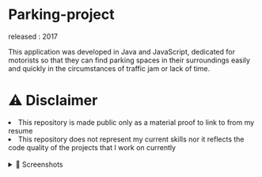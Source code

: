# Parking-project
released : 2017

This application was developed in Java and JavaScript, dedicated for motorists so that they can find parking spaces in their surroundings easily and quickly in the circumstances of traffic jam or lack of time.

# ⚠️ Disclaimer

<li>This repository is made public only as a material proof to link to from my resume</li>
<li>This repository does not represent my current skills nor it reflects the code quality of the projects that I work on currently</li>
</br>
<details><summary> 📸 Screenshots</summary>

|                                                                                                                                                   |                                                                                                                                                   |
| :-----------------------------------------------------------------------------------------------------------------------------------------------: | :-----------------------------------------------------------------------------------------------------------------------------------------------: |
| ![Screen Shot 2021-09-20 at 20 35 24](https://user-images.githubusercontent.com/61889011/134063614-ef312773-7d15-458a-aa68-c66cc3324bdd.png) | ![Screen Shot 2021-09-20 at 20 26 36](https://user-images.githubusercontent.com/61889011/134062399-27275110-74d8-487f-97b1-b93ca3d8ea0e.png) |
| ![Screen Shot 2021-09-20 at 20 35 08](https://user-images.githubusercontent.com/61889011/134064547-a0e2facc-2edc-4a11-a952-01bfb68eab14.png) | ![Screen Shot 2021-09-20 at 20 35 59](https://user-images.githubusercontent.com/61889011/134064607-b255e08c-67c7-4ce2-92f3-b6b14dea3665.png) 

</details>






